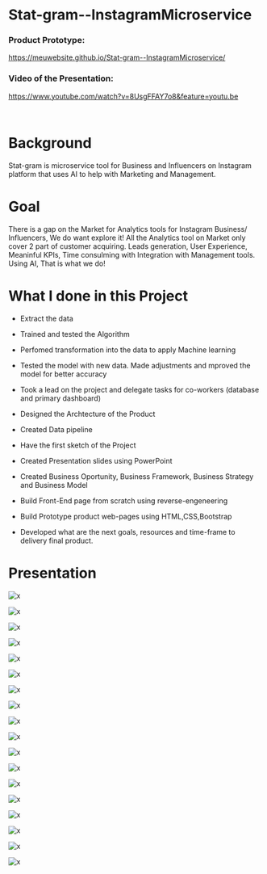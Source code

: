 # Stat-gram--InstagramMicroservice

### Product Prototype:

https://meuwebsite.github.io/Stat-gram--InstagramMicroservice/

### Video of the Presentation: 

https://www.youtube.com/watch?v=8UsgFFAY7o8&feature=youtu.be

<pre>
</pre>
<pre>
</pre>


# Background

Stat-gram is microservice tool for Business and Influencers on Instagram platform that uses AI to help with Marketing and Management.

# Goal

There is a gap on the Market for Analytics tools for Instagram Business/ Influencers, We do want explore it!
All the Analytics tool on Market only cover 2 part of customer acquiring. Leads generation, User Experience,
Meaninful KPIs, Time consulming with Integration with Management tools. Using AI, That is what we do!


# What I done in this Project

* Extract the data
* Trained and tested the Algorithm
* Perfomed transformation into the data to apply Machine learning
* Tested the model with new data. Made adjustments and mproved the model for better accuracy  

* Took a lead on the project and delegate tasks for co-workers (database and primary dashboard)
* Designed the Archtecture of the Product
* Created Data pipeline
* Have the first sketch of the Project

* Created Presentation slides using PowerPoint
* Created Business Oportunity, Business Framework, Business Strategy and Business Model

* Build Front-End page from scratch using reverse-engeneering
* Build Prototype product web-pages using HTML,CSS,Bootstrap

* Developed what are the next goals, resources and time-frame to delivery final product.


# Presentation

![x](assets/gif/instagramProject/Slide1.GIF)



![x](assets/gif/instagramProject/Slide2.GIF)



![x](assets/gif/instagramProject/Slide3.GIF)



![x](assets/gif/instagramProject/Slide4.GIF)



![x](assets/gif/instagramProject/Slide5.GIF)



![x](assets/gif/instagramProject/Slide6.GIF)




![x](assets/gif/instagramProject/Slide7.GIF)



![x](assets/gif/instagramProject/Slide8.GIF)



![x](assets/gif/instagramProject/Slide9.GIF)



![x](assets/gif/instagramProject/Slide10.GIF)



![x](assets/gif/instagramProject/Slide11.GIF)



![x](assets/gif/instagramProject/Slide12.GIF)


![x](assets/gif/instagramProject/Slide13.GIF)



![x](assets/gif/instagramProject/Slide14.GIF)



![x](assets/gif/instagramProject/Slide15.GIF)



![x](assets/gif/instagramProject/Slide16.GIF)



![x](assets/gif/instagramProject/Slide17.GIF)



![x](assets/gif/instagramProject/Slide18.GIF)


